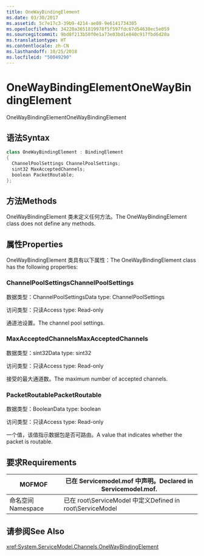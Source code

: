 ```yaml
---
title: OneWayBindingElement
ms.date: 03/30/2017
ms.assetid: 5c7e17c3-39b9-4214-ae08-9e6141734305
ms.openlocfilehash: 34220a3651819978f5f597fdc67d54630ec5e059
ms.sourcegitcommit: 9bd8f213b50f0e1a73e03bd1e840c917fbd6d20a
ms.translationtype: HT
ms.contentlocale: zh-CN
ms.lasthandoff: 10/25/2018
ms.locfileid: "50049290"
---
```

# <a name="onewaybindingelement"></a><span data-ttu-id="39b69-102">OneWayBindingElement</span><span class="sxs-lookup"><span data-stu-id="39b69-102">OneWayBindingElement</span></span>
<span data-ttu-id="39b69-103">OneWayBindingElement</span><span class="sxs-lookup"><span data-stu-id="39b69-103">OneWayBindingElement</span></span>  
  
## <a name="syntax"></a><span data-ttu-id="39b69-104">语法</span><span class="sxs-lookup"><span data-stu-id="39b69-104">Syntax</span></span>  
  
```csharp
class OneWayBindingElement : BindingElement  
{  
  ChannelPoolSettings ChannelPoolSettings;  
  sint32 MaxAcceptedChannels;  
  boolean PacketRoutable;  
};  
```  
  
## <a name="methods"></a><span data-ttu-id="39b69-105">方法</span><span class="sxs-lookup"><span data-stu-id="39b69-105">Methods</span></span>  
 <span data-ttu-id="39b69-106">OneWayBindingElement 类未定义任何方法。</span><span class="sxs-lookup"><span data-stu-id="39b69-106">The OneWayBindingElement class does not define any methods.</span></span>  
  
## <a name="properties"></a><span data-ttu-id="39b69-107">属性</span><span class="sxs-lookup"><span data-stu-id="39b69-107">Properties</span></span>  
 <span data-ttu-id="39b69-108">OneWayBindingElement 类具有以下属性：</span><span class="sxs-lookup"><span data-stu-id="39b69-108">The OneWayBindingElement class has the following properties:</span></span>  
  
### <a name="channelpoolsettings"></a><span data-ttu-id="39b69-109">ChannelPoolSettings</span><span class="sxs-lookup"><span data-stu-id="39b69-109">ChannelPoolSettings</span></span>  
 <span data-ttu-id="39b69-110">数据类型：ChannelPoolSettings</span><span class="sxs-lookup"><span data-stu-id="39b69-110">Data type: ChannelPoolSettings</span></span>  
  
 <span data-ttu-id="39b69-111">访问类型：只读</span><span class="sxs-lookup"><span data-stu-id="39b69-111">Access type: Read-only</span></span>  
  
 <span data-ttu-id="39b69-112">通道池设置。</span><span class="sxs-lookup"><span data-stu-id="39b69-112">The channel pool settings.</span></span>  
  
### <a name="maxacceptedchannels"></a><span data-ttu-id="39b69-113">MaxAcceptedChannels</span><span class="sxs-lookup"><span data-stu-id="39b69-113">MaxAcceptedChannels</span></span>  
 <span data-ttu-id="39b69-114">数据类型：sint32</span><span class="sxs-lookup"><span data-stu-id="39b69-114">Data type: sint32</span></span>  
  
 <span data-ttu-id="39b69-115">访问类型：只读</span><span class="sxs-lookup"><span data-stu-id="39b69-115">Access type: Read-only</span></span>  
  
 <span data-ttu-id="39b69-116">接受的最大通道数。</span><span class="sxs-lookup"><span data-stu-id="39b69-116">The maximum number of accepted channels.</span></span>  
  
### <a name="packetroutable"></a><span data-ttu-id="39b69-117">PacketRoutable</span><span class="sxs-lookup"><span data-stu-id="39b69-117">PacketRoutable</span></span>  
 <span data-ttu-id="39b69-118">数据类型：Boolean</span><span class="sxs-lookup"><span data-stu-id="39b69-118">Data type: boolean</span></span>  
  
 <span data-ttu-id="39b69-119">访问类型：只读</span><span class="sxs-lookup"><span data-stu-id="39b69-119">Access type: Read-only</span></span>  
  
 <span data-ttu-id="39b69-120">一个值，该值指示数据包是否可路由。</span><span class="sxs-lookup"><span data-stu-id="39b69-120">A value that indicates whether the packet is routable.</span></span>  
  
## <a name="requirements"></a><span data-ttu-id="39b69-121">要求</span><span class="sxs-lookup"><span data-stu-id="39b69-121">Requirements</span></span>  
  
|<span data-ttu-id="39b69-122">MOF</span><span class="sxs-lookup"><span data-stu-id="39b69-122">MOF</span></span>|<span data-ttu-id="39b69-123">已在 Servicemodel.mof 中声明。</span><span class="sxs-lookup"><span data-stu-id="39b69-123">Declared in Servicemodel.mof.</span></span>|  
|---------|-----------------------------------|  
|<span data-ttu-id="39b69-124">命名空间</span><span class="sxs-lookup"><span data-stu-id="39b69-124">Namespace</span></span>|<span data-ttu-id="39b69-125">已在 root\ServiceModel 中定义</span><span class="sxs-lookup"><span data-stu-id="39b69-125">Defined in root\ServiceModel</span></span>|  
  
## <a name="see-also"></a><span data-ttu-id="39b69-126">请参阅</span><span class="sxs-lookup"><span data-stu-id="39b69-126">See Also</span></span>  
 <xref:System.ServiceModel.Channels.OneWayBindingElement>
